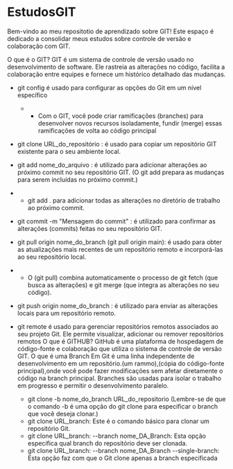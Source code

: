 # EstudosGIT
Bem-vindo ao meu repositotio de aprendizado sobre GIT! Este espaço é dedicado a consolidar meus estudos sobre controle de versão e colaboração com GIT.

O que é o GIT?
  GIT é um sistema de controle de versão usado no desenvolvimento de software. Ele rastreia as alterações no código, facilita a colaboração entre equipes e fornece um histórico detalhado das mudanças.

- git config é usado para configurar as opções do Git em um nível específico



  - - Com o GIT, você pode criar ramificações (branches) para desenvolver novos recursos isoladamente, fundir (merge) essas ramificações de volta ao código principal

- git clone URL_do_repositório : é usado para copiar um repositório GIT existente para o seu ambiente local.
- git add nome_do_arquivo : é utilizado para adicionar alterações ao próximo commit no seu repositório GIT. (O git add prepara as mudanças para serem incluídas no próximo commit.)
- - git add . para adicionar todas as alterações no diretório de trabalho ao próximo commit.
- git commit -m "Mensagem do commit" : é utilizado para confirmar as alterações (commits) feitas no seu repositório GIT.
- git pull origin nome_do_branch (git pull origin main): é usado para obter as atualizações mais recentes de um repositório remoto e incorporá-las ao seu repositório local.
- - O (git pull) combina automaticamente o processo de git fetch (que busca as alterações) e git merge (que integra as alterações no seu código).
- git push origin nome_do_branch : é utilizado para enviar as alterações locais para um repositório remoto.
- git remote é usado para gerenciar repositórios remotos associados ao seu projeto Git. Ele permite visualizar, adicionar ou remover repositórios remotos
                                            O que é GITHUB?
    GitHub é uma plataforma de hospedagem de código-fonte e colaboração que utiliza o sistema de controle de versão GIT.
                                            O que é uma Branch 
    Em Git é uma linha independente de desenvolvimento em um repositório.(um rammo),(cópia do código-fonte principal),onde você pode fazer modificações sem afetar diretamente o código na branch principal. Branches são usadas para isolar o trabalho em progresso e permitir o desenvolvimento paralelo.
  - git clone -b nome_do_branch URL_do_repositorio (Lembre-se de que o comando -b é uma opção do git clone para especificar o branch que você deseja clonar.)
  - git clone URL_branch: Este é o comando básico para clonar um repositório Git.
  - git clone URL_branch: --branch nome_DA_Branch: Esta opção especifica qual branch do repositório deve ser clonada.
  - git clone URL_branch: --branch nome_DA_Branch --single-branch: Esta opção faz com que o Git clone apenas a branch especificada
